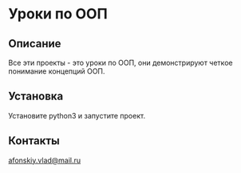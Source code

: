 # Уроки по ООП 

## Описание
Все эти проекты - это уроки по ООП, они демонстрируют четкое понимание концепций ООП.

## Установка
Установите python3 и запустите проект. 


## Контакты
afonskiy.vlad@mail.ru 
